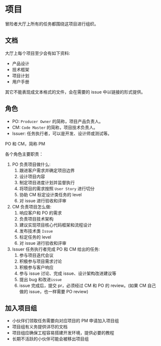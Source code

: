 # 项目

冒险者大厅上所有的任务都围绕这项目进行组织。

## 文档

大厅上每个项目至少会有如下资料:

- 产品设计
- 技术框架
- 项目计划
- 用户手册

其它不能表现成文本格式的文件，会在需要的 issue 中以链接的形式提供。

## 角色

- PO: `Producer Owner` 的简称，项目产品负责人。
- CM: `Code Master` 的简称，项目技术负责人。
- Issuer: 任务执行者，可以是开发、设计师或测试等。

PO 和 CM，简称 PM

各个角色主要职责：

1. PO 负责项目做什么:
   1. 跟进客户需求并确定项目边界
   2. 设计项目内容
   3. 制定项目进度计划并监督执行
   4. 将项目的需求按照 `User Story` 进行切分
   5. 协助 CM 标定设计类任务的 level
   6. 对 issue 进行验收和评审
2. CM 负责项目怎么做:
   1. 响应客户和 PO 的需求
   2. 负责项目技术架构
   3. 建议实现项目核心代码框架和流程设计
   4. 发布技术类 `Issue`
   5. 标定任务的 level
   6. 对 issue 进行验收和评审
3. Issuer 任务执行者完成 PO 和 CM 给出的任务:
   1. 参与项目迭代会议
   2. 积极参与项目需求讨论
   3. 积极参与客户响应
   4. 参与 issue 讨论、完成 issue、设计架构改进建议等
   5. 提出 bug 和改进`issue`
   6. issue 完成后，提交 pr，必须经过 CM 和 PO 的 review。(如果 CM 自己做的 issue，也一样需要 PO review)

## 加入项目组

- 小伙伴们领取任务需要向对应项目的 PM 申请加入项目组
- 项目组有义务提供详尽的文档
- 项目组应确保工程容易搭建开发环境，提供必要的教程
- 长期不活跃的小伙伴可能会被移出项目组
